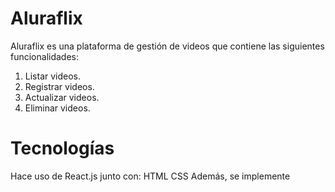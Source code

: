 # Aluraflix

Aluraflix es una plataforma de gestión de videos que contiene las siguientes funcionalidades:
1. Listar videos.
2. Registrar videos.
3. Actualizar videos.
4. Eliminar videos.

# Tecnologías
Hace uso de React.js junto con:
    HTML
    CSS
Además, se implemente


